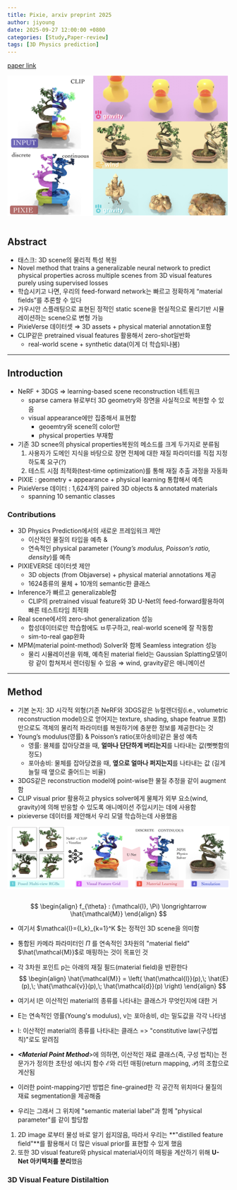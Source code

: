 ```yaml
---
title: Pixie, arxiv preprint 2025
author: jiyoung
date: 2025-09-27 12:00:00 +0800
categories: [Study,Paper-review]
tags: [3D Physics prediction]
---
```


<script type="text/javascript">
  MathJax = {
    tex: {
      inlineMath: [['$', '$'], ['\\(', '\\)']]
    }
  };
</script>
<script type="text/javascript" src="https://cdn.jsdelivr.net/npm/mathjax@3/es5/tex-mml-chtml.js"></script>

[paper link](https://arxiv.org/abs/2508.17437)
<div align="center">
<table>

<img src="/assets/img/posts_storage/Pixie/image.png" width="800" alt="teaser">
</table>
</div>

## Abstract

- 태스크: 3D scene의 물리적 특성 복원
- Novel method that trains a generalizable neural network to predict physical properties across multiple scenes from 3D visual features purely using supervised losses
- 학습시키고 나면, 우리의 feed-forward network는 빠르고 정확하게 “material fields”를 추론할 수 있다
- 가우시안 스플래팅으로 표현된 정적인 static scene을 현실적으로 물리기반 시뮬레이션하는 scene으로 변형 가능
- PixieVerse 데이터셋 ⇒ 3D assets + physical material annotation포함
- CLIP같은 pretrained visual features 활용해서 zero-shot일반화
    - real-world scene + synthetic data(이게 더 학습되나봄)

---

## Introduction

- NeRF + 3DGS ⇒ learning-based scene reconstruction 네트워크
    - sparse camera 뷰로부터 3D geometry와 장면을 사실적으로 복원할 수 있음
    - visual appearance에만 집중해서 표현함
        - geoemtry와 scene의 color만
        - physical properties 부재함
- 기존 3D scnee의 physical properties복원의 메소드를 크게 두가지로 분류됨
    1. 사용자가 도메인 지식을 바탕으로 장면 전체에 대한 재질 파라미터를 직접 지정하도록 요구(?)
    2. 테스트 시점 최적화(test-time optimization)를 통해 재질 추출 과정을 자동화
- PIXIE : geometry + appearance + physical learning 통합해서 예측
- PixieVerse 데이터 :  1,624개의 paired 3D objects & annotated materials
    - spanning 10 semantic classes

### Contributions

- 3D Physics Prediction에서의 새로운 프레임워크 제안
    - 이산적인 물질의 타입을 예측 &
    - 연속적인 physical parameter (*Young’s modulus, Poisson’s ratio, density*)를 예측
- PIXIEVERSE 데이터셋 제안
    - 3D objects (from Objaverse) + physical material annotations 제공
    - 1624종류의 물체 + 10개의 semantic한 클래스
- Inference가 빠르고 generalizable함
    - CLIP의 pretrained visual feature와 3D U-Net의 feed-forward활용하여 빠른 테스트타임 최적화
- Real scene에서의 zero-shot generalization 성능
    - 합성데이터로만 학습함에도 ㅂ루구하고, real-world scene에 잘 작동함
    - sim-to-real gap완화
- MPM(material point-method) Solver와 함께 Seamless integration 성능
    - 물리 시뮬레이션을 위해, 예측된 material field는 Gaussian Splatting모델이랑 같이 합쳐져서 렌더링될 수 있음 ⇒ wind, gravity같은 애니메이션

---

## Method

- 기본 논지: 3D 시각적 외형(기존 NeRF와 3DGS같은 뉴럴렌더링(i.e., volumetric reconstruction model)으로 얻어지는 texture, shading, shape featrue 포함) 만으로도 객체의 물리적 파라미터를 복원하기에 충분한 정보를 제공한다는 것
- Young’s modulus(영률) & Poisson’s ratio(포아송비)같은 물성 예측
    - 영률: 물체를 잡아당겼을 때, **얼마나 단단하게 버티는지**를 나타내는 값(뻣뻣함의 정도)
    - 포아송비: 물체를 잡아당겼을 때, **옆으로 얼마나 퍼지는지**를 나타내는 값 (길게 늘릴 때 옆으로 줄어드는 비율)
- 3DGS같은 reconstruction model에 point-wise한 물질 추정을 같이 augment함
- CLIP visual prior 활용하고 physics solver에게 물체가 외부 요소(wind, gravity)에 의해 반응할 수 있도록 애니메이션 주입시키는 데에 사용함
- pixieverse 데이터를 제안해서 우리 모델 학습하는데 사용했음

<div align="center">
<table>
<img src="/assets/img/posts_storage/Pixie/method.png" width="800" alt="method_overview">
</table>
</div>

$$
\begin{align} f_{\theta} : (\mathcal{I}, \Pi) \longrightarrow \hat{\mathcal{M}}
\end{align}
$$

- 여기서 $\mathcal{I}={I_k}_{k=1}^K $는 정적인 3D scene을 의미함
- 통합된 카메라 파라미터인 $\Pi$ 를 연속적인 3차원의 "material field" $\hat{\mathcal{M}}$로 매핑하는 것이 목표인 것

- 각 3차원 포인트 p는 아래의 재질 필드(material field)을 반환한다
$$
\begin{align}
\hat{\mathcal{M}} = \left( 
  \hat{\mathcal{l}}(p),\; 
  \hat{E}(p),\; 
  \hat{\mathcal{v}}(p),\; 
  \hat{\mathcal{d}}(p) 
\right)
\end{align}
$$
  
- 여기서 l은 이산적인 material의 종류를 나타내는 클래스가 무엇인지에 대한 거 
- E는 연속적인 영률(Young's modulus), v는 포아송비, d는 밀도값을 각각 나타냄

- l: 이산적인 material의 종류를 나타내는 클래스 => "constitutive law(구성법칙)"로도 알려짐
- ***<Material Point Method***>에 의하면, 이산적인 재료 클래스(즉, 구성 법칙)는 전문가가 정의한 초탄성 에너지 함수 $\mathcal{E}$와 리턴 매핑(return mapping, $\mathcal{P}$)의 조합으로 게산됨
- 이러한 point-mapping기반 방법은 fine-grained한 각 공간적 위치마다 물질의 재료 segmentation을 제공해줌
- 우리는 그래서 그 위치에 "semantic material label"과 함께 "physical parameter"를 같이 할당함
  
1.  2D image 로부터 물성 바로 알기 쉽지않음, 따라서 우리는 **"distilled feature field"**를 활용해서 더 많은 visual prior를 표현할 수 있게 했음
2.  또한 3D visual feature와 physical material사이의 매핑을 계산하기 위해 **U-Net 아키텍처를 분리**했음


### 3D Visual Feature Distilaltion


